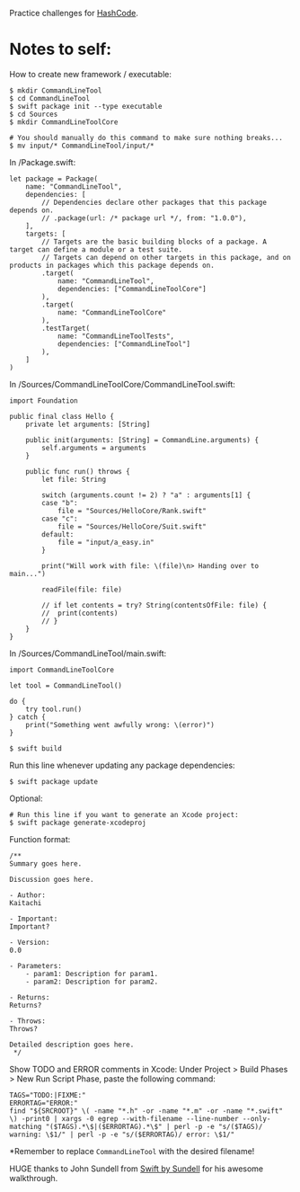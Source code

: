 Practice challenges for [HashCode](https://codingcompetitions.withgoogle.com/hashcode/archive).

Notes to self:
==============

How to create new framework / executable:

```
$ mkdir CommandLineTool
$ cd CommandLineTool
$ swift package init --type executable
$ cd Sources
$ mkdir CommandLineToolCore
```

```
# You should manually do this command to make sure nothing breaks...
$ mv input/* CommandLineTool/input/*
```

In /Package.swift:
```
let package = Package(
    name: "CommandLineTool",
    dependencies: [
        // Dependencies declare other packages that this package depends on.
        // .package(url: /* package url */, from: "1.0.0"),
    ],
    targets: [
        // Targets are the basic building blocks of a package. A target can define a module or a test suite.
        // Targets can depend on other targets in this package, and on products in packages which this package depends on.
        .target(
            name: "CommandLineTool",
            dependencies: ["CommandLineToolCore"]
        ),
        .target(
            name: "CommandLineToolCore"
        ),
        .testTarget(
            name: "CommandLineToolTests",
            dependencies: ["CommandLineTool"]
        ),
    ]
)
```

In /Sources/CommandLineToolCore/CommandLineTool.swift:
```
import Foundation

public final class Hello {
	private let arguments: [String]

	public init(arguments: [String] = CommandLine.arguments) {
		self.arguments = arguments
	}

	public func run() throws {
		let file: String

		switch (arguments.count != 2) ? "a" : arguments[1] {
		case "b":
			file = "Sources/HelloCore/Rank.swift"
		case "c":
			file = "Sources/HelloCore/Suit.swift"
		default:
			file = "input/a_easy.in"
		}

		print("Will work with file: \(file)\n> Handing over to main...")

		readFile(file: file)

		// if let contents = try? String(contentsOfFile: file) {
		// 	print(contents)
		// }
	}
}
```


In /Sources/CommandLineTool/main.swift:
```
import CommandLineToolCore

let tool = CommandLineTool()

do {
    try tool.run()
} catch {
    print("Something went awfully wrong: \(error)")
}
```

```
$ swift build
```

Run this line whenever updating any package dependencies:
```
$ swift package update
```

Optional:
```
# Run this line if you want to generate an Xcode project:
$ swift package generate-xcodeproj
```

Function format:
```
/**
Summary goes here.

Discussion goes here.

- Author:
Kaitachi

- Important:
Important?

- Version:
0.0

- Parameters:
    - param1: Description for param1.
    - param2: Description for param2.

- Returns:
Returns?

- Throws:
Throws?

Detailed description goes here.
 */
```

Show TODO and ERROR comments in Xcode:
Under Project > Build Phases > New Run Script Phase, paste the following command:
```
TAGS="TODO:|FIXME:"
ERRORTAG="ERROR:"
find "${SRCROOT}" \( -name "*.h" -or -name "*.m" -or -name "*.swift" \) -print0 | xargs -0 egrep --with-filename --line-number --only-matching "($TAGS).*\$|($ERRORTAG).*\$" | perl -p -e "s/($TAGS)/ warning: \$1/" | perl -p -e "s/($ERRORTAG)/ error: \$1/"
```


*Remember to replace `CommandLineTool` with the desired filename!

HUGE thanks to John Sundell from [Swift by Sundell](https://www.swiftbysundell.com/posts/building-a-command-line-tool-using-the-swift-package-manager) for his awesome walkthrough.
